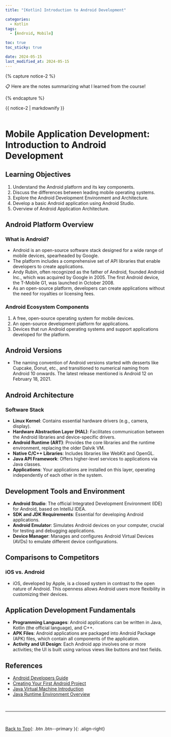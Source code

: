 ```yaml
---
title: "[Kotlin] Introduction to Android Development"

categories:
  - Kotlin
tags:
  - [Android, Mobile]

toc: true
toc_sticky: true

date: 2024-05-15
last_modified_at: 2024-05-15
---
```


{% capture notice-2 %}

📋 Here are the notes summarizing what I learned from the course!

  {% endcapture %}

<div class="notice--danger">{{ notice-2 | markdownify }}</div>

<br>

# Mobile Application Development: Introduction to Android Development



## Learning Objectives
1. Understand the Android platform and its key components.
2. Discuss the differences between leading mobile operating systems.
3. Explore the Android Development Environment and Architecture.
4. Develop a basic Android application using Android Studio.
5. Overview of Android Application Architecture.

## Android Platform Overview
### What is Android?
- Android is an open-source software stack designed for a wide range of mobile devices, spearheaded by Google.
- The platform includes a comprehensive set of API libraries that enable developers to create applications.
- Andy Rubin, often recognized as the father of Android, founded Android Inc., which was acquired by Google in 2005. The first Android device, the T-Mobile G1, was launched in October 2008.
- As an open-source platform, developers can create applications without the need for royalties or licensing fees.

### Android Ecosystem Components
1. A free, open-source operating system for mobile devices.
2. An open-source development platform for applications.
3. Devices that run Android operating systems and support applications developed for the platform.

## Android Versions
- The naming convention of Android versions started with desserts like Cupcake, Donut, etc., and transitioned to numerical naming from Android 10 onwards. The latest release mentioned is Android 12 on February 18, 2021.

## Android Architecture
### Software Stack
- **Linux Kernel**: Contains essential hardware drivers (e.g., camera, display).
- **Hardware Abstraction Layer (HAL)**: Facilitates communication between the Android libraries and device-specific drivers.
- **Android Runtime (ART)**: Provides the core libraries and the runtime environment, replacing the older Dalvik VM.
- **Native C/C++ Libraries**: Includes libraries like WebKit and OpenGL.
- **Java API Framework**: Offers higher-level services to applications via Java classes.
- **Applications**: Your applications are installed on this layer, operating independently of each other in the system.

## Development Tools and Environment
- **Android Studio**: The official Integrated Development Environment (IDE) for Android, based on IntelliJ IDEA.
- **SDK and JDK Requirements**: Essential for developing Android applications.
- **Android Emulator**: Simulates Android devices on your computer, crucial for testing and debugging applications.
- **Device Manager**: Manages and configures Android Virtual Devices (AVDs) to emulate different device configurations.

## Comparisons to Competitors
### iOS vs. Android
- iOS, developed by Apple, is a closed system in contrast to the open nature of Android. This openness allows Android users more flexibility in customizing their devices.

## Application Development Fundamentals
- **Programming Languages**: Android applications can be written in Java, Kotlin (the official language), and C++.
- **APK Files**: Android applications are packaged into Android Package (APK) files, which contain all components of the application.
- **Activity and UI Design**: Each Android app involves one or more activities; the UI is built using various views like buttons and text fields.

## References
- [Android Developers Guide](https://developer.android.com/guide/components/fundamentals.html)
- [Creating Your First Android Project](https://developer.android.com/training/basics/firstapp/creating-project.html)
- [Java Virtual Machine Introduction](https://www.javaworld.com/article/3272244/what-is-the-jvm-introducing-the-java-virtual-machine.html)
- [Java Runtime Environment Overview](https://www.javaworld.com/article/3304858/what-is-the-jre-introduction-to-the-java-runtime-environment.html)


<br>

---

<br>

[Back to Top](#){: .btn .btn--primary }{: .align-right}
